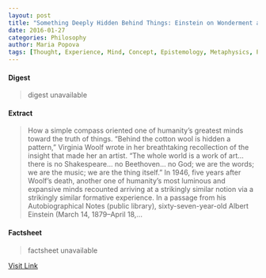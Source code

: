```yaml
---
layout: post
title: "Something Deeply Hidden Behind Things: Einstein on Wonderment and the Nature of the Human Mind"
date: 2016-01-27
categories: Philosophy
author: Maria Popova
tags: [Thought, Experience, Mind, Concept, Epistemology, Metaphysics, Psychological concepts, Cognition, Philosophy, Cognitive science]
---
```



#### Digest
>digest unavailable

#### Extract
>How a simple compass oriented one of humanity&#8217;s greatest minds toward the truth of things. &#8220;Behind the cotton wool is hidden a pattern,&#8221; Virginia Woolf wrote in her breathtaking recollection of the insight that made her an artist. &#8220;The whole world is a work of art… there is no Shakespeare… no Beethoven… no God; we are the words; we are the music; we are the thing itself.&#8221; In 1946, five years after Woolf&#8217;s death, another one of humanity&#8217;s most luminous and expansive minds recounted arriving at a strikingly similar notion via a strikingly similar formative experience. In a passage from his Autobiographical Notes (public library), sixty-seven-year-old Albert Einstein (March 14, 1879&ndash;April 18,...

#### Factsheet
>factsheet unavailable

[Visit Link](https://www.brainpickings.org/2016/01/05/einstein-wonder-autobiographical-notes/)


